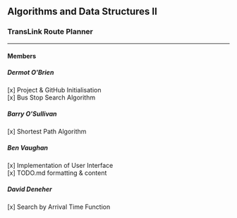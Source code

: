 ## Algorithms and Data Structures II
### TransLink Route Planner
____________________________
#### Members


##### Dermot O'Brien
[x] Project & GitHub Initialisation  
[x] Bus Stop Search Algorithm  

##### Barry O'Sullivan  
[x] Shortest Path Algorithm  

##### Ben Vaughan
[x] Implementation of User Interface  
[x] TODO.md formatting & content  

##### David Deneher
[x] Search by Arrival Time Function  


